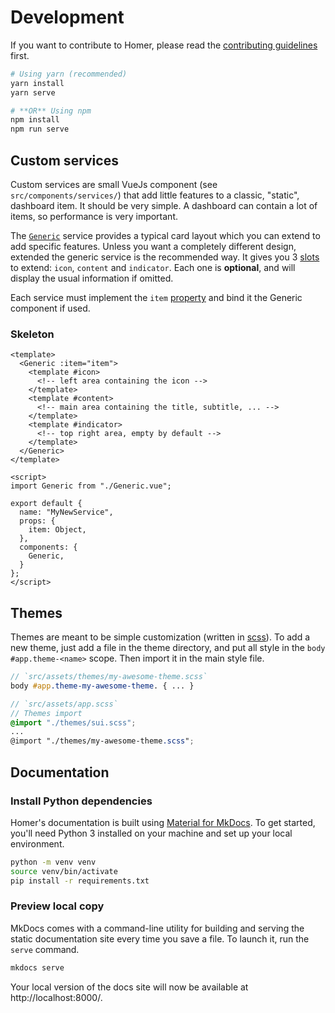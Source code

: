 # Development

If you want to contribute to Homer, please read the [contributing guidelines](https://github.com/bastienwirtz/homer/blob/main/CONTRIBUTING.md) first. 

```sh
# Using yarn (recommended)
yarn install
yarn serve

# **OR** Using npm
npm install
npm run serve
```

## Custom services

Custom services are small VueJs component (see `src/components/services/`) that add little features to a classic, "static", dashboard item. It should be very simple.
A dashboard can contain a lot of items, so performance is very important. 

The [`Generic`](https://github.com/bastienwirtz/homer/blob/main/src/components/services/Generic.vue) service provides a typical card layout which
you can extend to add specific features. Unless you want a completely different design, extended the generic service is the recommended way. It gives you 3 [slots](https://vuejs.org/v2/guide/components-slots.html#Named-Slots) to extend: `icon`, `content` and `indicator`. 
Each one is **optional**, and will display the usual information if omitted.

Each service must implement the `item` [property](https://vuejs.org/v2/guide/components-props.html) and bind it the Generic component if used.

### Skeleton
```Vue
<template>
  <Generic :item="item">
    <template #icon>
      <!-- left area containing the icon -->
    </template>
    <template #content>
      <!-- main area containing the title, subtitle, ... -->
    </template>
    <template #indicator>
      <!-- top right area, empty by default -->
    </template>
  </Generic>
</template>

<script>
import Generic from "./Generic.vue";

export default {
  name: "MyNewService",
  props: {
    item: Object,
  },
  components: {
    Generic,
  }
};
</script>
```


## Themes

Themes are meant to be simple customization (written in [scss](https://sass-lang.com/documentation/syntax)).
To add a new theme, just add a file in the theme directory, and put all style in the `body #app.theme-<name>` scope. Then import it in the main style file.

```scss
// `src/assets/themes/my-awesome-theme.scss`
body #app.theme-my-awesome-theme. { ... }
```

```scss
// `src/assets/app.scss`
// Themes import
@import "./themes/sui.scss";
...
@import "./themes/my-awesome-theme.scss";
```


## Documentation

### Install Python dependencies

Homer's documentation is built using
[Material for MkDocs](https://squidfunk.github.io/mkdocs-material/). To get
started, you'll need Python 3 installed on your machine and set up your local
environment.

```sh
python -m venv venv
source venv/bin/activate
pip install -r requirements.txt
```

### Preview local copy

MkDocs comes with a command-line utility for building and serving the static
documentation site every time you save a file. To launch it, run the `serve`
command.

```sh
mkdocs serve
```

Your local version of the docs site will now be available at
http://localhost:8000/.
